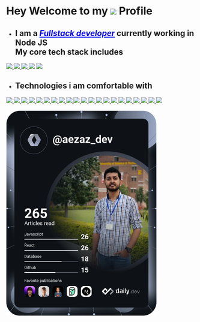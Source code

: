

# Hey Welcome to my <a href="https://github.com/aezazali1997"><img src="https://camo.githubusercontent.com/ab157f6775de79be0a1001ed37be1ec4ec4529a9de146f306700d725aea9bce5/68747470733a2f2f696d672e736869656c64732e696f2f62616467652f4769744875622d3138313731372e7376673f7374796c653d666f722d7468652d6261646765266c6f676f3d476974487562266c6f676f436f6c6f723d7768697465" /></a> Profile
- ## I am a <a style="color:blue" href="https://portfolio-aezaz-ali-1997-react-app.surge.sh/"><i>Fullstack developer</i></a> currently working in Node JS <div> My core tech stack includes
<a href ="https://reactjs.org/docs/getting-started.html"><img src="https://camo.githubusercontent.com/533da8800843b57b91a3227ce7d151ca865a0eeaae675715e209c0092314fa96/68747470733a2f2f696d672e736869656c64732e696f2f62616467652f2d52656163742d3435623864383f7374796c653d666c61742d737175617265266c6f676f3d7265616374266c6f676f436f6c6f723d7768697465" /> </a>
<a href ="https://nodejs.org/en/docs/"><img src="https://camo.githubusercontent.com/425d14e7ceaf18d8bb8e9bf17cd1a270c928c888b9ee4abe84a3bc8a5b3122fe/68747470733a2f2f696d672e736869656c64732e696f2f62616467652f2d4e6f64656a732d3433383533643f7374796c653d666c61742d737175617265266c6f676f3d4e6f64652e6a73266c6f676f436f6c6f723d7768697465" /> </a>
<a href="https://www.mongodb.com/docs/"><img src="https://camo.githubusercontent.com/8525e7e6900fc4c5546b0442f8a2f187b802e9f40d431ac7394d2c1509234ad9/68747470733a2f2f696d672e736869656c64732e696f2f62616467652f2d4d6f6e676f44422d3133616135323f7374796c653d666c61742d737175617265266c6f676f3d6d6f6e676f6462266c6f676f436f6c6f723d7768697465" /> </a>
<a href="www.github.com">
 <img src="https://camo.githubusercontent.com/f0acbdace9431d2a168a8a53637655735a6fd6eee112155fd7f6daac3ff47f18/68747470733a2f2f696d672e736869656c64732e696f2f62616467652f2d4769746875625f416374696f6e732d3230383846463f7374796c653d666c61742d737175617265266c6f676f3d6769746875622d616374696f6e73266c6f676f436f6c6f723d7768697465" /></a>
     <a href="https://www.typescriptlang.org/docs/"><img src="https://camo.githubusercontent.com/d60afb008bc0bcde7ea8720637928cb02c0f9a6d795dad7382f688a17e7515de/68747470733a2f2f696d672e736869656c64732e696f2f62616467652f2d547970655363726970742d3030374143433f7374796c653d666c61742d737175617265266c6f676f3d74797065736372697074266c6f676f436f6c6f723d7768697465" /> </a>

  
- ## Technologies i am comfortable with  </br>
<a href="https://reactjs.org/docs/getting-started.html">
<img src="https://camo.githubusercontent.com/533da8800843b57b91a3227ce7d151ca865a0eeaae675715e209c0092314fa96/68747470733a2f2f696d672e736869656c64732e696f2f62616467652f2d52656163742d3435623864383f7374796c653d666c61742d737175617265266c6f676f3d7265616374266c6f676f436f6c6f723d7768697465"
</a>
  <a href="https://nodejs.org/en/docs/">
<img src="https://camo.githubusercontent.com/425d14e7ceaf18d8bb8e9bf17cd1a270c928c888b9ee4abe84a3bc8a5b3122fe/68747470733a2f2f696d672e736869656c64732e696f2f62616467652f2d4e6f64656a732d3433383533643f7374796c653d666c61742d737175617265266c6f676f3d4e6f64652e6a73266c6f676f436f6c6f723d7768697465"
</a>
<a href="https://www.mongodb.com/docs/"><img src="https://camo.githubusercontent.com/8525e7e6900fc4c5546b0442f8a2f187b802e9f40d431ac7394d2c1509234ad9/68747470733a2f2f696d672e736869656c64732e696f2f62616467652f2d4d6f6e676f44422d3133616135323f7374796c653d666c61742d737175617265266c6f676f3d6d6f6e676f6462266c6f676f436f6c6f723d7768697465" /> </a>
    <a href="https://webpack.js.org/"><img src="https://camo.githubusercontent.com/110c5bcf93c6198cad7e9b9387a32f4bde312d55f7e081a33e9e727b68abc770/68747470733a2f2f696d672e736869656c64732e696f2f62616467652f2d5765627061636b2d3844443646393f7374796c653d666c61742d737175617265266c6f676f3d7765627061636b266c6f676f436f6c6f723d7768697465" /> </a>
    <a href="https://docs.docker.com/"><img src="https://camo.githubusercontent.com/4d015bf250194995d899a5d2b90babf1afc4458c1589b93e58fdfa4119749a49/68747470733a2f2f696d672e736869656c64732e696f2f62616467652f2d446f636b65722d3436613266313f7374796c653d666c61742d737175617265266c6f676f3d646f636b6572266c6f676f436f6c6f723d7768697465" /> </a>
    <a href="https://docs.github.com/en/actions"><img src="https://camo.githubusercontent.com/f0acbdace9431d2a168a8a53637655735a6fd6eee112155fd7f6daac3ff47f18/68747470733a2f2f696d672e736869656c64732e696f2f62616467652f2d4769746875625f416374696f6e732d3230383846463f7374796c653d666c61742d737175617265266c6f676f3d6769746875622d616374696f6e73266c6f676f436f6c6f723d7768697465" /> </a>
    <a href="https://www.typescriptlang.org/docs/"><img src="https://camo.githubusercontent.com/d60afb008bc0bcde7ea8720637928cb02c0f9a6d795dad7382f688a17e7515de/68747470733a2f2f696d672e736869656c64732e696f2f62616467652f2d547970655363726970742d3030374143433f7374796c653d666c61742d737175617265266c6f676f3d74797065736372697074266c6f676f436f6c6f723d7768697465" /> </a>
        <a href="https://docs.insomnia.rest/"><img src="https://camo.githubusercontent.com/0abaf79f5a2c269447971b744307fcb26ba80ec2fd7025eb2e2ed82447c89891/68747470733a2f2f696d672e736869656c64732e696f2f62616467652f2d496e736f6d6e69612d3538343942453f7374796c653d666c61742d737175617265266c6f676f3d696e736f6d6e6961266c6f676f436f6c6f723d7768697465" /> </a>
   <a href="https://docs.insomnia.rest/"><img src="https://camo.githubusercontent.com/0abaf79f5a2c269447971b744307fcb26ba80ec2fd7025eb2e2ed82447c89891/68747470733a2f2f696d672e736869656c64732e696f2f62616467652f2d496e736f6d6e69612d3538343942453f7374796c653d666c61742d737175617265266c6f676f3d696e736f6d6e6961266c6f676f436f6c6f723d7768697465" /> </a>
    <a href="https://www.apollographql.com/docs/"><img src="https://camo.githubusercontent.com/d7a4d24429861efcc537d81b833623ff3d3679477fc40bdc4327287390886e4d/68747470733a2f2f696d672e736869656c64732e696f2f62616467652f2d41706f6c6c6f2532304772617068514c2d3331314338373f7374796c653d666c61742d737175617265266c6f676f3d61706f6c6c6f2d6772617068716c266c6f676f436f6c6f723d7768697465" /> </a>
    <a href="https://devcenter.heroku.com/categories/reference"><img src="https://camo.githubusercontent.com/f0b95394ffc005b03c6f4fdad0c7acc8e6a4007f5bf1508aa684fffcd1191aa2/68747470733a2f2f696d672e736869656c64732e696f2f62616467652f2d4865726f6b752d3433303039383f7374796c653d666c61742d737175617265266c6f676f3d6865726f6b75266c6f676f436f6c6f723d7768697465" /> </a>
    <a href="https://redux.js.org/"><img src="https://camo.githubusercontent.com/5ffd853b0824728d0a8ce1f5dd3634891bb73fe5c560b423eb45c0e34be4581c/68747470733a2f2f696d672e736869656c64732e696f2f62616467652f2d52656475782d3736344142433f7374796c653d666c61742d737175617265266c6f676f3d7265647578266c6f676f436f6c6f723d7768697465" /> </a>
     <a href="https://graphql.org/learn"><img src="https://camo.githubusercontent.com/0d98e275bc8818697fbcbe9a978a94cb9485f73e228f26fc4667b4fab5647203/68747470733a2f2f696d672e736869656c64732e696f2f62616467652f2d4772617068514c2d4531303039383f7374796c653d666c61742d737175617265266c6f676f3d6772617068716c266c6f676f436f6c6f723d7768697465" /> </a>
    <a href="https://sass-lang.com/documentation/"><img src="https://camo.githubusercontent.com/fabe0b9fc0956fc4327fb91945629b49e89722774141d1be082a23f4770e2513/68747470733a2f2f696d672e736869656c64732e696f2f62616467652f2d536173732d4343363639393f7374796c653d666c61742d737175617265266c6f676f3d73617373266c6f676f436f6c6f723d7768697465" /> </a>
        <a href="https://styled-components.com/docs"><img src="https://camo.githubusercontent.com/a3a32f8641c857c7b7ad06392edb3e88f54fc4f68d956f8105d1eff7447c714a/68747470733a2f2f696d672e736869656c64732e696f2f62616467652f2d5374796c65645f436f6d706f6e656e74732d6462373039323f7374796c653d666c61742d737175617265266c6f676f3d7374796c65642d636f6d706f6e656e7473266c6f676f436f6c6f723d7768697465" /> </a>
    <a href="https://git-scm.com/doc"><img src="https://camo.githubusercontent.com/561f3d4fd727fcca82984c91a65eca069ff34a435072158f6947c4ca52370eae/68747470733a2f2f696d672e736869656c64732e696f2f62616467652f2d4769742d4630353033323f7374796c653d666c61742d737175617265266c6f676f3d676974266c6f676f436f6c6f723d7768697465" /> </a>
    <a href="https://angular.io/docs"><img src="https://camo.githubusercontent.com/ff2baf6c78c6a722f95c6b0ef52f409d7f50ffaccb826483b3a669b967ddbc67/68747470733a2f2f696d672e736869656c64732e696f2f62616467652f2d416e67756c61722d4444303033313f7374796c653d666c61742d737175617265266c6f676f3d616e67756c6172266c6f676f436f6c6f723d7768697465" /> </a>
   <a href="https://docs.npmjs.com/"><img src="https://camo.githubusercontent.com/1e50ab849e8c196ea962ac3b966a15924234879eeb85f9dd0e0431e43a145b43/68747470733a2f2f696d672e736869656c64732e696f2f62616467652f2d4e504d2d4342333833373f7374796c653d666c61742d737175617265266c6f676f3d6e706d266c6f676f436f6c6f723d7768697465" /> </a>
       <a href="https://docs.npmjs.com/"><img src="https://camo.githubusercontent.com/1e50ab849e8c196ea962ac3b966a15924234879eeb85f9dd0e0431e43a145b43/68747470733a2f2f696d672e736869656c64732e696f2f62616467652f2d4e504d2d4342333833373f7374796c653d666c61742d737175617265266c6f676f3d6e706d266c6f676f436f6c6f723d7768697465" /> </a>
    <a href="https://developer.mozilla.org/en-US/docs/Glossary/HTML5"><img src="https://camo.githubusercontent.com/0c3a16a22ae058cfe38a06dc9ea16404cf006409262f547c9ccfa3ec8b30f71e/68747470733a2f2f696d672e736869656c64732e696f2f62616467652f2d48544d4c352d4533344632363f7374796c653d666c61742d737175617265266c6f676f3d68746d6c35266c6f676f436f6c6f723d7768697465" /> </a>
    <a href="https://prettier.io/docs/en/"><img src="https://camo.githubusercontent.com/6f71b989e6d32eda6a2291e89b3f5cd9eed18c2ccbf20d6fb9a7565f2d39e190/68747470733a2f2f696d672e736869656c64732e696f2f62616467652f2d50726574746965722d4637423933453f7374796c653d666c61742d737175617265266c6f676f3d7072657474696572266c6f676f436f6c6f723d7768697465" /> </a>
    

    
    
    



</div>
</br>
</br>
<div>
<a href="https://app.daily.dev/aezaz_dev" style="margin-left:auto"><img src="https://github.com/aezazali1997/aezazali1997/blob/main/devcard.svg" width="400" alt="Aezaz Ali's Dev Card"/></a>
</div>
